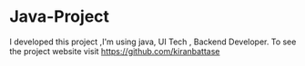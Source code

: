 # Java-Project
I developed this project ,I'm  using java, UI Tech , Backend Developer. To see the project website visit https://github.com/kiranbattase
